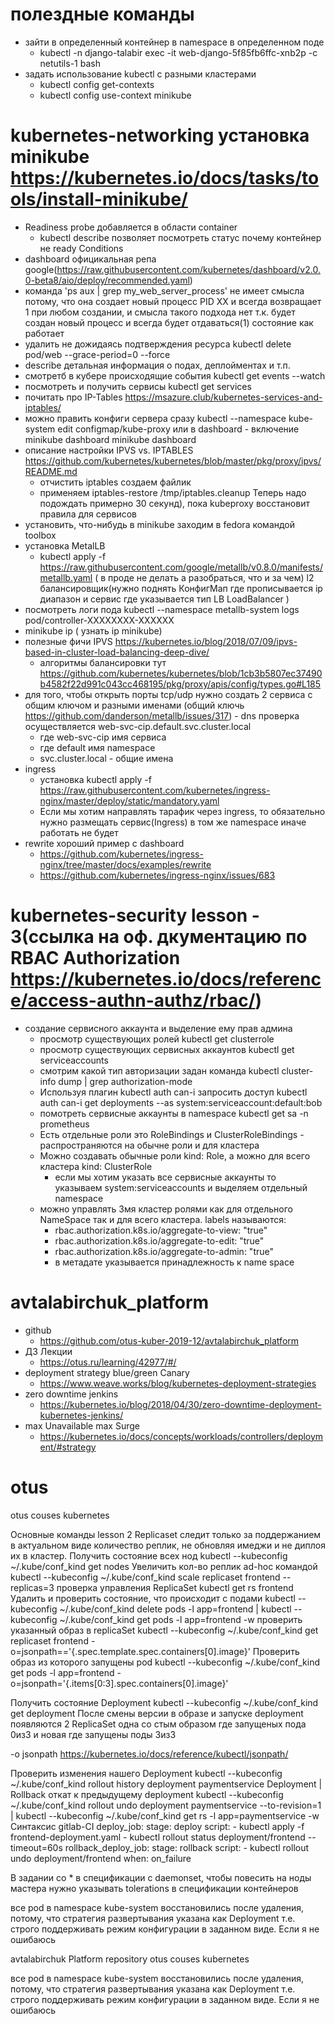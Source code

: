 # полездные команды 
 - зайти в определенный контейнер в namespace в определенном поде 
    - kubectl  -n django-talabir exec -it web-django-5f85fb6ffc-xnb2p -c netutils-1 bash
 - задать использование kubectl с разными кластерами
    - kubectl config get-contexts
    - kubectl config use-context minikube 
# kubernetes-networking установка minikube https://kubernetes.io/docs/tasks/tools/install-minikube/
- Readiness probe добавляется в области container
    -  kubectl describe позволяет посмотреть статус почему контейнер не ready Conditions
- dashboard официкальная репа google(https://raw.githubusercontent.com/kubernetes/dashboard/v2.0.0-beta8/aio/deploy/recommended.yaml)
- команда 'ps aux | grep my_web_server_process' не имеет смысла потому, что она создает новый процесс PID XX и всегда возвращает 1 при любом создании, и смысла такого подхода нет т.к. будет создан новый процесс и всегда будет отдаваться(1) состояние как работает
- удалить не дожидаясь подтверждения ресурса kubectl delete pod/web --grace-period=0 --force
- describe детальная информация о подах, деплойментах и т.п.
- смотретб в кубере происходящие события kubectl get events --watch
- посмотреть и получить сервисы kubectl get services
- почитать про IP-Tables https://msazure.club/kubernetes-services-and-iptables/
- можно править конфиги сервера сразу kubectl --namespace kube-system
edit configmap/kube-proxy или в dashboard - включение minikube dashboard minikube dashboard
- описание настройки IPVS vs. IPTABLES https://github.com/kubernetes/kubernetes/blob/master/pkg/proxy/ipvs/README.md
    - отчистить iptables создаем файлик
        <!-- *nat
        -A POSTROUTING -s 172.17.0.0/16 ! -o docker0 -j MASQUERADE
        COMMIT
        *filter
        COMMIT
        *mangle
        COMMIT -->
    - применяем iptables-restore /tmp/iptables.cleanup Теперь надо подождать  примерно 30 секунд), пока kubeproxy восстановит правила для сервисов
- установить, что-нибудь в minikube заходим в fedora  командой toolbox
- установка MetalLB
  - kubectl apply -f https://raw.githubusercontent.com/google/metallb/v0.8.0/manifests/metallb.yaml ( в проде не делать а разобраться, что и за чем) l2 балансировщик(нужно поднять КонфигМап где прописывается ip диапазон и сервис где указывается тип LB LoadBalancer )
- посмотреть логи пода kubectl --namespace metallb-system logs pod/controller-XXXXXXXX-XXXXXX
- minikube ip ( узнать ip minikube)
- полезные фичи IPVS https://kubernetes.io/blog/2018/07/09/ipvs-based-in-cluster-load-balancing-deep-dive/
    - алгоритмы балансировки тут https://github.com/kubernetes/kubernetes/blob/1cb3b5807ec37490b4582f22d991c043cc468195/pkg/proxy/apis/config/types.go#L185
 - для того, чтобы открыть порты tcp/udp нужно создать 2 сервиса с общим ключом и разными именами (общий ключь https://github.com/danderson/metallb/issues/317)    - dns проверка осуществляется web-svc-cip.default.svc.cluster.local
      - где web-svc-cip имя сервиса
      - где default имя namespace
      - svc.cluster.local - общие имена
- ingress
  - установка kubectl apply -f https://raw.githubusercontent.com/kubernetes/ingress-nginx/master/deploy/static/mandatory.yaml
  - Если мы хотим направлять тарафик через ingress, то обязательно нужно размещать сервис(Ingress) в том же namespace иначе работать не будет
 - rewrite хороший пример с dashboard 
   - https://github.com/kubernetes/ingress-nginx/tree/master/docs/examples/rewrite
   - https://github.com/kubernetes/ingress-nginx/issues/683
# kubernetes-security lesson - 3(ссылка на оф. дкументацию по RBAC Authorization https://kubernetes.io/docs/reference/access-authn-authz/rbac/)
- создание сервисного аккаунта и выделение ему прав админа
    - просмотр существующих ролей kubectl get clusterrole
    - просмотр существующих сервисных аккаунтов kubectl get serviceaccounts
    - смотрим какой тип авторизации задан команда kubectl cluster-info dump | grep authorization-mode
    - Используя плагин kubectl auth can-i запросить доступ kubectl auth can-i get deployments --as system:serviceaccount:default:bob 
    - помотреть сервисные аккаунты в namespace  kubectl get sa -n prometheus
    - Есть отдельные роли это RoleBindings и ClusterRoleBindings - распространяются на обычне роли и для кластера
    - Можно создавать обычные роли kind: Role, а можно для всего кластера kind: ClusterRole
        - если мы хотим указать все сервисные аккаунты то указываем system:serviceaccounts и выделяем отдельный namespace
    - можно управлять 3мя кластер ролями как для отдельного NameSpace так и для всего кластера. labels называются: 
        - rbac.authorization.k8s.io/aggregate-to-view: "true"  
        - rbac.authorization.k8s.io/aggregate-to-edit: "true"  
        - rbac.authorization.k8s.io/aggregate-to-admin: "true"  
        - в метадате указывается принадлежность к name space
# avtalabirchuk_platform
- github
    - https://github.com/otus-kuber-2019-12/avtalabirchuk_platform
- ДЗ Лекции
    - https://otus.ru/learning/42977/#/
- deployment strategy blue/green Canary
    - https://www.weave.works/blog/kubernetes-deployment-strategies
- zero downtime jenkins
    - https://kubernetes.io/blog/2018/04/30/zero-downtime-deployment-kubernetes-jenkins/
- max Unavailable max Surge
    - https://kubernetes.io/docs/concepts/workloads/controllers/deployment/#strategy
# otus
otus couses kubernetes

Основные команды lesson 2
Replicaset следит только за поддержанием в актуальном виде количество реплик, не обновляя имеджи и не диплоя их в кластер.
Получить состояние всех нод
    kubectl --kubeconfig ~/.kube/conf_kind get nodes
Увеличить кол-во реплик ad-hoc командой
    kubectl --kubeconfig ~/.kube/conf_kind scale replicaset frontend --replicas=3
проверка управления ReplicaSet 
    kubectl get rs frontend
Удалить и проверить состояние, что происходит с подами
    kubectl --kubeconfig ~/.kube/conf_kind delete pods -l app=frontend | kubectl --kubeconfig ~/.kube/conf_kind get pods -l app=frontend -w
проверить указанный образ в replicaSet 
     kubectl --kubeconfig ~/.kube/conf_kind  get replicaset frontend -o=jsonpath=='{.spec.template.spec.containers[0].image}'
Проверить образ из которого запущены pod
    kubectl --kubeconfig ~/.kube/conf_kind get pods -l app=frontend -o=jsonpath='{.items[0:3].spec.containers[0].image}'

Получить состояние Deployment
    kubectl --kubeconfig ~/.kube/conf_kind get deployment
После смены версии в образе и запуске deployment появляются 2 ReplicaSet одна со стым образом где запущеных пода 0из3 и новая где запущены поды 3из3

-o jsonpath    https://kubernetes.io/docs/reference/kubectl/jsonpath/

Проверить изменения нашего Deployment
    kubectl --kubeconfig ~/.kube/conf_kind rollout history deployment paymentservice
Deployment | Rollback
    откат к предыдущему deployment
        kubectl --kubeconfig ~/.kube/conf_kind rollout undo deployment paymentservice --to-revision=1 | kubectl --kubeconfig ~/.kube/conf_kind get rs -l app=paymentservice -w
Синтаксис gitlab-CI
deploy_job:
    stage: deploy
    script:
        - kubectl apply -f frontend-deployment.yaml
        - kubectl rollout status deployment/frontend --timeout=60s
rollback_deploy_job:
    stage: rollback
    script:
        - kubectl rollout undo deployment/frontend
    when: on_failure

В задании со * в спецификации с daemonset, чтобы повесить на ноды мастера нужно указывать tolerations в спецификации контейнеров

все pod в namespace kube-system восстановились после удаления, потому, что стратегия развертывания указана как Deployment т.е. строго поддерживать режим конфигурации в заданном виде. Если я не ошибаюсь


avtalabirchuk Platform repository
otus couses kubernetes

все pod в namespace kube-system восстановились после удаления, потому, что стратегия развертывания указана как Deployment т.е. строго поддерживать режим конфигурации в заданном виде. Если я не ошибаюсь